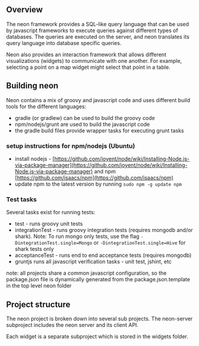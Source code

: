 ## Overview
The neon framework provides a SQL-like query language that can be used by javascript frameworks to execute queries
  against different types of databases. The queries are executed on the server, and neon translates its query language
  into database specific queries.

Neon also provides an interaction framework that allows different visualizations (widgets) to communicate with one
   another. For example, selecting a point on a map widget might select that point in a table.


## Building neon

Neon contains a mix of groovy and javascript code and uses different build tools for the different languages:

* gradle (or gradlew) can be used to build the groovy code
* npm/nodejs/grunt are used to build the javascript code
* the gradle build files provide wrapper tasks for executing grunt tasks

### setup instructions for npm/nodejs (Ubuntu)

* install nodejs - [https://github.com/joyent/node/wiki/Installing-Node.js-via-package-manager](https://github.com/joyent/node/wiki/Installing-Node.js-via-package-manager) and npm [https://github.com/isaacs/npm](https://github.com/isaacs/npm)
* update npm to the latest version by running `sudo npm -g update npm`

### Test tasks

Several tasks exist for running tests:

* test - runs groovy unit tests
* integrationTest - runs groovy integration tests (requires mongodb and/or shark). Note: To run mongo only tests, use the flag `-DintegrationTest.single=Mongo` or `-DintegrationTest.single=Hive` for shark tests only
* acceptanceTest - runs end to end acceptance tests (requires mongodb)
* gruntjs runs all javascript verification tasks - unit test, jshint, etc


note: all projects share a common javascript configuration, so the package.json file is dynamically generated from the package.json.template in the top level neon folder

## Project structure

The neon project is broken down into several sub projects. The neon-server subproject includes the neon server and its client API.

Each widget is a separate subproject which is stored in the widgets folder.